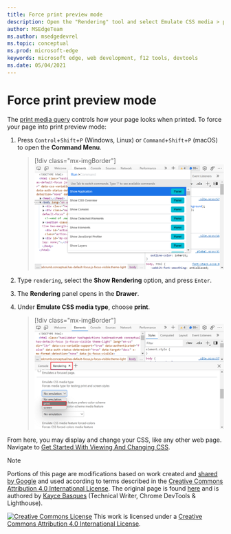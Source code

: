 ```yaml
---
title: Force print preview mode
description: Open the "Rendering" tool and select Emulate CSS media > print.
author: MSEdgeTeam
ms.author: msedgedevrel
ms.topic: conceptual
ms.prod: microsoft-edge
keywords: microsoft edge, web development, f12 tools, devtools
ms.date: 05/04/2021
---
```

<!-- Copyright Kayce Basques

   Licensed under the Apache License, Version 2.0 (the "License");
   you may not use this file except in compliance with the License.
   You may obtain a copy of the License at

       https://www.apache.org/licenses/LICENSE-2.0

   Unless required by applicable law or agreed to in writing, software
   distributed under the License is distributed on an "AS IS" BASIS,
   WITHOUT WARRANTIES OR CONDITIONS OF ANY KIND, either express or implied.
   See the License for the specific language governing permissions and
   limitations under the License.  -->
# Force print preview mode

The [print media query](https://developer.mozilla.org/docs/Web/CSS/Media_Queries/Using_media_queries) controls how your page looks when printed.  To force your page into print preview mode:

1.  Press `Control`+`Shift`+`P` (Windows, Linux) or `Command`+`Shift`+`P` (macOS) to open the **Command Menu**.

    > [!div class="mx-imgBorder"]
    > ![Opening the command menu](../media/print-preview-open-command-menu.png)

1.  Type `rendering`, select the **Show Rendering** option, and press `Enter`.
1.  The **Rendering** panel opens in the **Drawer**.
1.  Under **Emulate CSS media type**, choose **print**.

    > [!div class="mx-imgBorder"]
    > ![The Rendering panel with the print CSS media type selected](../media/print-preview-css-media-type.png)

From here, you may display and change your CSS, like any other web page.  Navigate to [Get Started With Viewing And Changing CSS](./index.md).


<!-- ====================================================================== -->
> [!NOTE]
> Portions of this page are modifications based on work created and [shared by Google](https://developers.google.com/terms/site-policies) and used according to terms described in the [Creative Commons Attribution 4.0 International License](https://creativecommons.org/licenses/by/4.0).
> The original page is found [here](https://developers.google.com/web/tools/chrome-devtools/css/print-preview) and is authored by [Kayce Basques](https://developers.google.com/web/resources/contributors#kayce-basques) (Technical Writer, Chrome DevTools \& Lighthouse).

[![Creative Commons License](https://i.creativecommons.org/l/by/4.0/88x31.png)](https://creativecommons.org/licenses/by/4.0)
This work is licensed under a [Creative Commons Attribution 4.0 International License](https://creativecommons.org/licenses/by/4.0).

